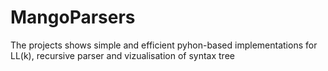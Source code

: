 # MangoParsers

The projects shows simple and efficient pyhon-based implementations for LL(k), recursive parser and vizualisation of syntax tree
